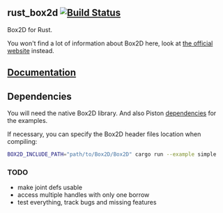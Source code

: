 ## rust_box2d [![Build Status](https://travis-ci.org/Bastacyclop/rust_box2d.svg?branch=master)](https://travis-ci.org/Bastacyclop/rust_box2d)

Box2D for Rust.

You won't find a lot of information about Box2D here, look at [the official website](http://box2d.org/)
instead.

## [Documentation](https://bastacyclop.github.io/rust_box2d/box2d/index.html)

## Dependencies

You will need the native Box2D library. And also Piston [dependencies](https://github.com/PistonDevelopers/Piston-Tutorials/tree/master/getting-started) for the examples.

If necessary, you can specify the Box2D header files location when compiling:

~~~~sh
BOX2D_INCLUDE_PATH="path/to/Box2D/Box2D" cargo run --example simple
~~~~

### TODO

- make joint defs usable
- access multiple handles with only one borrow
- test everything, track bugs and missing features
